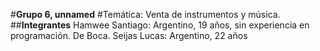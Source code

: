 #**Grupo 6, unnamed**
#Temática: Venta de instrumentos y música.
##**Integrantes**
Hamwee Santiago: Argentino, 19 años, sin experiencia en programación. De Boca.
Seijas Lucas: Argentino, 22 años
